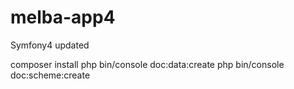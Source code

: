 # melba-app4
Symfony4 updated

composer install
php bin/console doc:data:create
php bin/console doc:scheme:create
